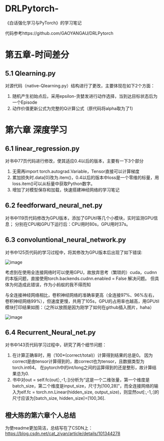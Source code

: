 # DRLPytorch-
《白话强化学习与PyTorch》的学习笔记

代码参考https://github.com/GAOYANGAU/DRLPytorch

# 第五章-时间差分
## 5.1 Qlearning.py
对源代码（native-Qlearning.py）结构进行了更改，主要体现在如下2个方面：
1. 随机产生初始点后，采用epsilon-贪婪发进行动作选择，当到达目标状态后为一个Episode
2. 动作价值更新公式为完整的Q计算公式（原代码将alpha取为了1）

# 第六章 深度学习
## 6.1 linear_regression.py 
对书中77页代码进行修改，使其适应0.4以后的版本，主要有一下3个部分
1. 无需再import torch.autograd.Variable，Tensor直接可以计算梯度
2. 累加损失时.data[0]改为.item()，0.4以后的版本中loss是一个零维的标量，用loss.item()可以从标量中获取Python数字。
3. 增加了对模型保存和加载，快速搭建神经网络的学习笔记
 
 
## 6.2 feedforward_neural_net.py
对书中119页代码修改为GPU版本，添加了GPUtil等几个小模块，实时监测GPU信息；
分别在CPU和GPU下运行后：CPU用时80s，GPU用时37s。

## 6.3 convoluntional_neural_network.py
对书中125页代码的学习过程中，将其修改为GPU版本后出现了如下错误:

![image](https://github.com/catziyan/DRLPytorch-/blob/master/erro.png)

考虑到在使用全连接网络时可以使用GPU，故放弃思考（繁琐的）cuda，cudnn的本版问题，直接使用torch.backends.cudnn.enabled = False 解决问题。
但具体为何造成此错误，作为小蚂蚁的我不得而知

与全连接神经网络相比，卷积神经网络的准确率更高（全连接97%、96%左右，卷积神经网络99%），但速度更慢，共用了105s，GPU的占用率也越高，用GPUtil模块打印结果如图：（之所以放图是因为刚学了如何在github插入图片，haha）

![image](https://github.com/catziyan/DRLPytorch-/blob/master/GPU.png)

## 6.4 Recurrent_Neural_net.py
对书中143页代码学习过程中，研究了两个细节问题：
1. 在计算正确率时，用（100*(correct/total)）计算得到结果的总是0。 因为correct是由tensor计算得到的，故correct也为tensor，且数据类型为torch.int64。 在pytorch中的int/long之间的运算得到的还是整形，故计算结果总为0.
2. 书中对out = self.fc(out[:,-1,:])分析为“这是一个二维张量，第一个维度是batch_size，第二个维度是input_size，尺寸为[100,28]”，而全连接网络的输入为elf.fc = torch.nn.Linear(hidden_size, output_size)，则显然out[:,-1,:]的尺寸应该为[batch_size, hidden_size]=[100,36].

## 橙大陈的第六章个人总结
为使readme更加简洁，总结写在了CSDN上：https://blog.csdn.net/cat_ziyan/article/details/101344278
